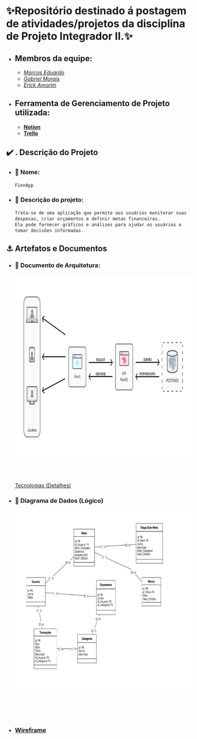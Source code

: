 # **:sparkles:Repositório destinado á postagem de atividades/projetos da disciplina de Projeto Integrador II.:sparkles:**

- ## **Membros da equipe:**
    - <a href="https://github.com/Marcos1701">*Marcos Eduardo*</a>
    - <a href="https://github.com/MrMorgam">*Gabriel Morais*</a>
    - <a href="https://github.com/erick7amorim">*Erick Amorim*</a>
    


- ## **Ferramenta de Gerenciamento de Projeto utilizada:**

  - <a href="https://www.notion.so/e65c7907ef2a483581872dbf16c1074c?v=41dd9e9825c247e8a0fe487dc81a7c2c&pvs=4">**Notion**</a>
  - <a href="https://trello.com/b/rRJM6sxG">**Trello**</a>

## :heavy_check_mark: **. Descrição do Projeto**

 - ### :construction_worker: Nome:
       FinnApp

 - ### :speech_balloon: Descrição do projeto:
       Trata-se de uma aplicação que permite aos usuários monitorar suas despesas, criar orçamentos e definir metas financeiras.
       Ela pode fornecer gráficos e análises para ajudar os usuários a tomar decisões informadas.
   
## :anchor: Artefatos e Documentos

- ### :dizzy: Documento de Arquitetura:
  <img src="./Documentos_relacionados/Arquitetura.png" alt="Arquitetura" width="1000" height="500" style="margin-bottom: 60px;"/>
  <a href="./Documentos_relacionados/Projeto_e_Prototipacao.md"> Tecnologias (Detalhes)</a>

- ### :space_invader: Diagrama de Dados (Lógico)

    <img src="./Documentos_relacionados/Diagrama_de_dados.png" alt="Diagrama de Dados" width="1000" height="500" style="margin-bottom: 60px;">

- ###  <a href="https://www.figma.com/file/S2YIduEFrUhXukCl5XWJbu/Wireframe_FinnApp?type=design&node-id=0%3A1&mode=design&t=OHh0hbuhagdd3TUU-1" >**Wireframe**</a>
  
 
